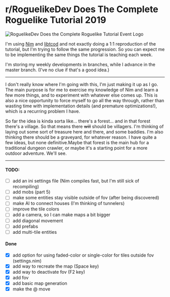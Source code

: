 # r/RoguelikeDev Does The Complete Roguelike Tutorial 2019
![RoguelikeDev Does the Complete Roguelike Tutorial Event Logo](https://i.imgur.com/3MAzEp1.png)

I'm using [Nim](https://nim-lang.org/) and [libtcod](https://github.com/Vladar4/libtcod_nim) and not exactly doing a 1:1 reproduction of the tutorial, but I'm trying to follow the same progression. So you can expect me to be implementing the same things the tutorial is teaching each week.

I'm storing my weekly developments in branches, while I advance in the master branch. (I've no clue if that's a good idea.)

---

I don't really know where I'm going with this, I'm just making it up as I go. The main purpose is for me to exercise my knowledge of Nim and learn a few more things, and to experiment with whatever else comes up. This is also a nice opportunity to force myself to go all the way through, rather than wasting time with implementation details (and premature optimizations!), which is a recurring problem I have.

So far the idea is kinda sorta like... there's a forest... and in that forest there's a village. So that means there ~~will~~ should be villagers. I'm thinking of laying out some sort of treasure here and there, and some baddies. I'm also thinking there should be a graveyard, for whatever reason. I have quite a few ideas, but none definitive.Maybe that forest is the main hub for a traditional dungeon crawler, or maybe it's a starting point for a more outdoor adventure. We'll see.

---

#### **TODO:**
- [ ] add an ini settings file (Nim compiles fast, but I'm still sick of recompiling)
- [ ] add mobs (part 5)
- [ ] make some entities stay visible outside of fov (after being discovered)
- [ ] make AI to connect houses (I'm thinking of tunnelers)
- [ ] improve the tile colors
- [ ] add a camera, so I can make maps a bit bigger 
- [ ] add diagonal movement
- [ ] add prefabs
- [ ] add multi-tile entities

#### **Done**
- [x] add option for using faded-color or single-color for tiles outside fov (settings.nim)
- [x] add way to recreate the map (Space key)
- [x] add way to deactivate fov (F2 key)
- [x] add fov
- [x] add basic map generation
- [x] make the @ move
